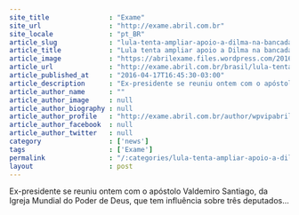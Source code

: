 ```yaml
---
site_title               : "Exame"
site_url                 : "http://exame.abril.com.br"
site_locale              : "pt_BR"
article_slug             : "lula-tenta-ampliar-apoio-a-dilma-na-bancada-evangelica"
article_title            : "Lula tenta ampliar apoio a Dilma na bancada evangélica"
article_image            : "https://abrilexame.files.wordpress.com/2016/09/size_960_16_9_valdemiro-santiago1.jpg?quality=70&strip=all&w=960"
article_url              : "http://exame.abril.com.br/brasil/lula-tenta-ampliar-apoio-a-dilma-na-bancada-evangelica/"
article_published_at     : "2016-04-17T16:45:30-03:00"
article_description      : "Ex-presidente se reuniu ontem com o apóstolo Valdemiro Santiago, da Igreja Mundial do Poder de Deus, que tem influência sobre três deputados..."
article_author_name      : ""
article_author_image     : null
article_author_biography : null
article_author_profile   : "http://exame.abril.com.br/author/wpvipabril/"
article_author_facebook  : null
article_author_twitter   : null
category                 : ['news']
tags                     : ['Exame']
permalink                : "/:categories/lula-tenta-ampliar-apoio-a-dilma-na-bancada-evangelica/"
layout                   : post
---
```


Ex-presidente se reuniu ontem com o apóstolo Valdemiro Santiago, da Igreja Mundial do Poder de Deus, que tem influência sobre três deputados...
